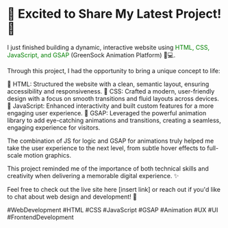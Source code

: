 <h1>🎉 Excited to Share My Latest Project! 🎉</h1>

I just finished building a dynamic, interactive website using <span style=" color:green">HTML, CSS, JavaScript, and GSAP </span>(GreenSock Animation Platform) 🎨💻.

Through this project, I had the opportunity to bring a unique concept to life:

🔹 HTML: Structured the website with a clean, semantic layout, ensuring accessibility and responsiveness.
🔹 CSS: Crafted a modern, user-friendly design with a focus on smooth transitions and fluid layouts across devices.
🔹 JavaScript: Enhanced interactivity and built custom features for a more engaging user experience.
🔹 GSAP: Leveraged the powerful animation library to add eye-catching animations and transitions, creating a seamless, engaging experience for visitors.

The combination of JS for logic and GSAP for animations truly helped me take the user experience to the next level, from subtle hover effects to full-scale motion graphics.

This project reminded me of the importance of both technical skills and creativity when delivering a memorable digital experience. ✨

Feel free to check out the live site here [insert link] or reach out if you'd like to chat about web design and development! 🚀

#WebDevelopment #HTML #CSS #JavaScript #GSAP #Animation #UX #UI #FrontendDevelopment

